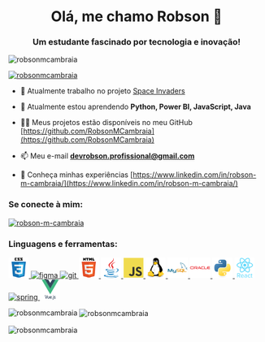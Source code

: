 <h1 align="center">Olá, me chamo Robson 👋</h1>
<h3 align="center">Um estudante fascinado por tecnologia e inovação!</h3>

<p align="left"> <img src="https://komarev.com/ghpvc/?username=robsonmcambraia&label=Profile%20views&color=0e75b6&style=flat" alt="robsonmcambraia" /> </p>

<p align="left"> <a href="https://github.com/ryo-ma/github-profile-trophy"><img src="https://github-profile-trophy.vercel.app/?username=robsonmcambraia" alt="robsonmcambraia" /></a> </p>

- 🔭 Atualmente trabalho no projeto [Space Invaders](https://github.com/RobsonMCambraia/Space-Invaders)

- 🌱 Atualmente estou aprendendo **Python, Power BI, JavaScript, Java**

- 👨‍💻 Meus projetos estão disponíveis no meu GitHub [https://github.com/RobsonMCambraia](https://github.com/RobsonMCambraia)

- 📫 Meu e-mail **devrobson.profissional@gmail.com**

- 📄 Conheça minhas experiências [https://www.linkedin.com/in/robson-m-cambraia/](https://www.linkedin.com/in/robson-m-cambraia/)

<h3 align="left">Se conecte à mim:</h3>
<p align="left">
<a href="https://linkedin.com/in/robson-m-cambraia" target="blank"><img align="center" src="https://raw.githubusercontent.com/rahuldkjain/github-profile-readme-generator/master/src/images/icons/Social/linked-in-alt.svg" alt="robson-m-cambraia" height="30" width="40" /></a>
</p>

<h3 align="left">Linguagens e ferramentas:</h3>
<p align="left"> <a href="https://www.w3schools.com/css/" target="_blank" rel="noreferrer"> <img src="https://raw.githubusercontent.com/devicons/devicon/master/icons/css3/css3-original-wordmark.svg" alt="css3" width="40" height="40"/> </a> <a href="https://www.figma.com/" target="_blank" rel="noreferrer"> <img src="https://www.vectorlogo.zone/logos/figma/figma-icon.svg" alt="figma" width="40" height="40"/> </a> <a href="https://git-scm.com/" target="_blank" rel="noreferrer"> <img src="https://www.vectorlogo.zone/logos/git-scm/git-scm-icon.svg" alt="git" width="40" height="40"/> </a> <a href="https://www.w3.org/html/" target="_blank" rel="noreferrer"> <img src="https://raw.githubusercontent.com/devicons/devicon/master/icons/html5/html5-original-wordmark.svg" alt="html5" width="40" height="40"/> </a> <a href="https://www.java.com" target="_blank" rel="noreferrer"> <img src="https://raw.githubusercontent.com/devicons/devicon/master/icons/java/java-original.svg" alt="java" width="40" height="40"/> </a> <a href="https://developer.mozilla.org/en-US/docs/Web/JavaScript" target="_blank" rel="noreferrer"> <img src="https://raw.githubusercontent.com/devicons/devicon/master/icons/javascript/javascript-original.svg" alt="javascript" width="40" height="40"/> </a> <a href="https://www.linux.org/" target="_blank" rel="noreferrer"> <img src="https://raw.githubusercontent.com/devicons/devicon/master/icons/linux/linux-original.svg" alt="linux" width="40" height="40"/> </a> <a href="https://www.mysql.com/" target="_blank" rel="noreferrer"> <img src="https://raw.githubusercontent.com/devicons/devicon/master/icons/mysql/mysql-original-wordmark.svg" alt="mysql" width="40" height="40"/> </a> <a href="https://www.oracle.com/" target="_blank" rel="noreferrer"> <img src="https://raw.githubusercontent.com/devicons/devicon/master/icons/oracle/oracle-original.svg" alt="oracle" width="40" height="40"/> </a> <a href="https://www.python.org" target="_blank" rel="noreferrer"> <img src="https://raw.githubusercontent.com/devicons/devicon/master/icons/python/python-original.svg" alt="python" width="40" height="40"/> </a> <a href="https://reactjs.org/" target="_blank" rel="noreferrer"> <img src="https://raw.githubusercontent.com/devicons/devicon/master/icons/react/react-original-wordmark.svg" alt="react" width="40" height="40"/> </a> <a href="https://spring.io/" target="_blank" rel="noreferrer"> <img src="https://www.vectorlogo.zone/logos/springio/springio-icon.svg" alt="spring" width="40" height="40"/> </a> <a href="https://vuejs.org/" target="_blank" rel="noreferrer"> <img src="https://raw.githubusercontent.com/devicons/devicon/master/icons/vuejs/vuejs-original-wordmark.svg" alt="vuejs" width="40" height="40"/> </a> </p>

<p><img align="left" src="https://github-readme-stats.vercel.app/api/top-langs?username=robsonmcambraia&show_icons=true&locale=en&layout=compact" alt="robsonmcambraia" /></p>

<p>&nbsp;<img align="center" src="https://github-readme-stats.vercel.app/api?username=robsonmcambraia&show_icons=true&locale=en" alt="robsonmcambraia" /></p>

<p><img align="center" src="https://github-readme-streak-stats.herokuapp.com/?user=robsonmcambraia&" alt="robsonmcambraia" /></p>
